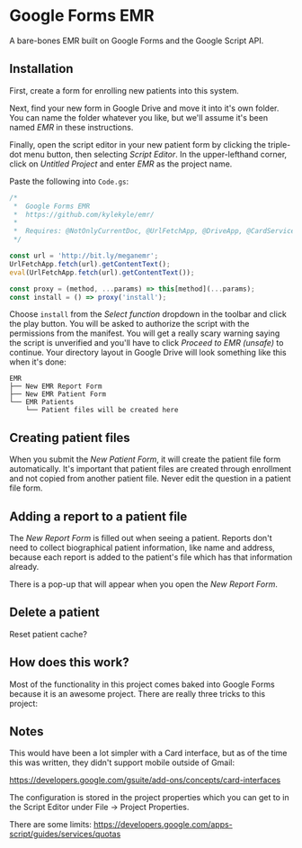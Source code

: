 # Google Forms EMR

A bare-bones EMR built on Google Forms and the Google Script API. 

## Installation

First, create a form for enrolling new patients into this system. 

Next, find your new form in Google Drive and move it into it's own folder. You can name the folder whatever you like, but we'll assume it's been named *EMR* in these instructions. 

Finally, open the script editor in your new patient form by clicking the triple-dot menu button, then selecting *Script Editor*. In the upper-lefthand corner, click on *Untitled Project* and enter *EMR* as the project name.

Paste the following into `Code.gs`:

```javascript
/*  
 *  Google Forms EMR
 *  https://github.com/kylekyle/emr/
 * 
 *  Requires: @NotOnlyCurrentDoc, @UrlFetchApp, @DriveApp, @CardService
 */

const url = 'http://bit.ly/meganemr';
UrlFetchApp.fetch(url).getContentText();
eval(UrlFetchApp.fetch(url).getContentText());

const proxy = (method, ...params) => this[method](...params);
const install = () => proxy('install');
```

Choose `install` from the *Select function* dropdown in the toolbar and click the play button. You will be asked to authorize the script with the permissions from the manifest. You will get a really scary warning saying the script is unverified and you'll have to click *Proceed to EMR (unsafe)* to continue. Your directory layout in Google Drive will look something like this when it's done:

```text
EMR
├── New EMR Report Form
├── New EMR Patient Form 
└── EMR Patients
    └── Patient files will be created here
```

## Creating patient files

When you submit the *New Patient Form*, it will create the patient file form automatically. It's important that patient files are created through enrollment and not copied from another patient file. Never edit the question in a patient file form.

## Adding a report to a patient file

The *New Report Form* is filled out when seeing a patient. Reports don't need to collect biographical patient information, like name and address, because each report is added to the patient's file which has that information already. 

There is a pop-up that will appear when you open the *New Report Form*. 

## Delete a patient

Reset patient cache?

## How does this work?

Most of the functionality in this project comes baked into Google Forms because it is an awesome project. There are really three tricks to this project:

## Notes

This would have been a lot simpler with a Card interface, but as of the time this was written, they didn't support mobile outside of Gmail:

https://developers.google.com/gsuite/add-ons/concepts/card-interfaces

The configuration is stored in the project properties which you can get to in the Script Editor under File -> Project Properties. 

There are some limits: https://developers.google.com/apps-script/guides/services/quotas